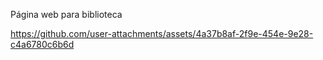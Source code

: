 Página web para biblioteca

https://github.com/user-attachments/assets/4a37b8af-2f9e-454e-9e28-c4a6780c6b6d

